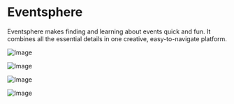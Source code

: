 # Eventsphere
Eventsphere makes finding and learning about events quick and fun. It combines all the essential details in one creative, easy-to-navigate platform.

![Image](https://github.com/user-attachments/assets/dbe1b1d8-fb96-490f-a707-087050d539e2)

![Image](https://github.com/user-attachments/assets/d5b59175-125d-40b1-903a-fe340c53cfc6)

![Image](https://github.com/user-attachments/assets/4a8f3095-118f-48f6-b427-4ff2ee4f3770)

![Image](https://github.com/user-attachments/assets/41c1e4bc-2f7e-451c-8f27-73e85fafbe73)
